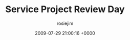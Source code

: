 ---
blog: travel
date: 2009-07-29 21:00:16 +0000
title: "Service Project Review Day"
author: rosiejim
permalink: /mongolia/töv/china-2009/three-nations/service-project-review-day/
---